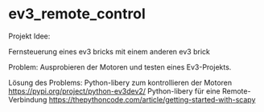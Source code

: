 # ev3_remote_control

Projekt Idee:

Fernsteuerung eines ev3 bricks mit einem anderen ev3 brick

Problem:
	Ausprobieren der Motoren und testen eines Ev3-Projekts.


Lösung des Problems:
	Python-libery zum kontrollieren der Motoren 	https://pypi.org/project/python-ev3dev2/
	Python-libery für eine Remote-Verbindung 	https://thepythoncode.com/article/getting-started-with-scapy

